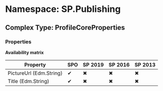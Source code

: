 # Namespace: SP.Publishing

## Complex Type: ProfileCoreProperties

### Properties

**Availability matrix**

Property | SPO | SP 2019 | SP 2016 | SP 2013
----------|-----|---------|---------|--------
PictureUrl (Edm.String) | ✔ | ✖ | ✖ | ✖
Title (Edm.String) | ✔ | ✖ | ✖ | ✖
